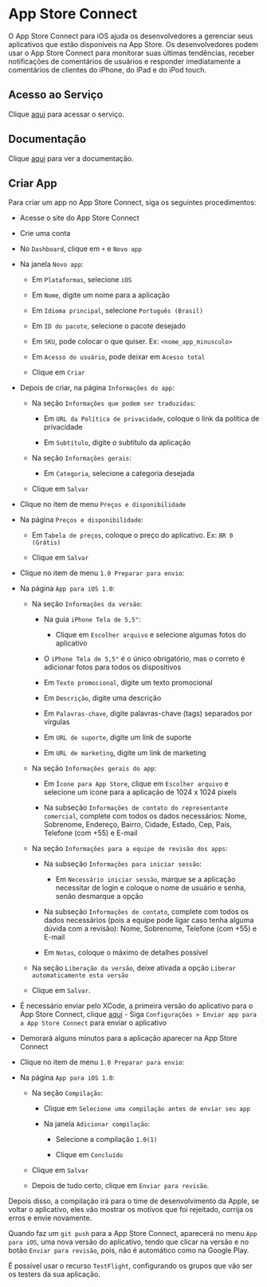 # App Store Connect

O App Store Connect para iOS ajuda os desenvolvedores a gerenciar seus aplicativos que estão disponíveis na App Store. Os desenvolvedores podem usar o App Store Connect para monitorar suas últimas tendências, receber notificações de comentários de usuários e responder imediatamente a comentários de clientes do iPhone, do iPad e do iPod touch.

## Acesso ao Serviço

Clique [aqui](https://appstoreconnect.apple.com) para acessar o serviço.

## Documentação

Clique [aqui](https://developer.apple.com/app-store-connect) para ver a documentação.

## Criar App

Para criar um app no App Store Connect, siga os seguintes procedimentos:

- Acesse o site do App Store Connect

- Crie uma conta

- No `Dashboard`, clique em `+` e `Novo app`

- Na janela `Novo app`:

  - Em `Plataformas`, selecione `iOS`

  - Em `Nome`, digite um nome para a aplicação

  - Em `Idioma principal`, selecione `Português (Brasil)`

  - Em `ID do pacote`, selecione o pacote desejado

  - Em `SKU`, pode colocar o que quiser. Ex: `<nome_app_minusculo>`

  - Em `Acesso do usuário`, pode deixar em `Acesso total`

  - Clique em `Criar`

- Depois de criar, na página `Informações do app`:

  - Na seção `Informações que podem ser traduzidas`:

    - Em `URL da Política de privacidade`, coloque o link da política de privacidade

    - Em `Subtítulo`, digite o subtítulo da aplicação

  - Na seção `Informações gerais`:

    - Em `Categoria`, selecione a categoria desejada

  - Clique em `Salvar`

- Clique no item de menu `Preços e disponibilidade`

- Na página `Preços e disponibilidade`:

  - Em `Tabela de preços`, coloque o preço do aplicativo. Ex: `BR 0 (Grátis)`

  - Clique em `Salvar`

- Clique no item de menu `1.0 Preparar para envio`:

- Na página `App para iOS 1.0`:

  - Na seção `Informações da versão`:

    - Na guia `iPhone Tela de 5,5"`:

      - Clique em `Escolher arquivo` e selecione algumas fotos do aplicativo

    - O `iPhone Tela de 5,5"` é o único obrigatório, mas o correto é adicionar fotos para todos os dispositivos

    - Em `Texto promocional`, digite um texto promocional

    - Em `Descrição`, digite uma descrição

    - Em `Palavras-chave`, digite palavras-chave (tags) separados por vírgulas

    - Em `URL de suporte`, digite um link de suporte

    - Em `URL de marketing`, digite um link de marketing

  - Na seção `Informações gerais do app`:

    - Em `Ícone para App Store`, clique em `Escolher arquivo` e selecione um ícone para a aplicação de 1024 x 1024 pixels

    - Na subseção `Informações de contato do representante comercial`, complete com todos os dados necessários: Nome, Sobrenome, Endereço, Bairro, Cidade, Estado, Cep, País, Telefone (com +55) e E-mail

  - Na seção `Informações para a equipe de revisão dos apps`:

    - Na subseção `Informações para iniciar sessão`:
    
      - Em `Necessário iniciar sessão`, marque se a aplicação necessitar de login e coloque o nome de usuário e senha, senão desmarque a opção 

    - Na subseção `Informações de contato`, complete com todos os dados necessários (pois a equipe pode ligar caso tenha alguma dúvida com a revisão): Nome, Sobrenome, Telefone (com +55) e E-mail

    - Em `Notas`, coloque o máximo de detalhes possível

  - Na seção `Liberação da versão`, deixe ativada a opção `Liberar automaticamente esta versão`

  - Clique em `Salvar`.
  
- É necessário enviar pelo XCode, a primeira versão do aplicativo para o App Store Connect, clique [aqui](../ide/xcode.md) - Siga `Configurações > Enviar app para a App Store Connect` para enviar o aplicativo

- Demorará alguns minutos para a aplicação aparecer na App Store Connect

- Clique no item de menu `1.0 Preparar para envio`:

- Na página `App para iOS 1.0`:

  - Na seção `Compilação`:

    - Clique em `Selecione uma compilação antes de enviar seu app`

    - Na janela `Adicionar compilação`:

      - Selecione a compilação `1.0(1)`

      - Clique em `Concluído`

  - Clique em `Salvar`

  - Depois de tudo certo, clique em `Enviar para revisão`.

Depois disso, a compilação irá para o time de desenvolvimento da Apple, se voltar o aplicativo, eles vão mostrar os motivos que foi rejeitado, corrija os erros e envie novamente.  

Quando faz um `git push` para a App Store Connect, aparecerá no menu `App para iOS`, uma nova versão do aplicativo, tendo que clicar na versão e no botão `Enviar para revisão`, pois, não é automático como na Google Play.  

É possível usar o recurso `TestFlight`, configurando os grupos que vão ser os testers da sua aplicação.  